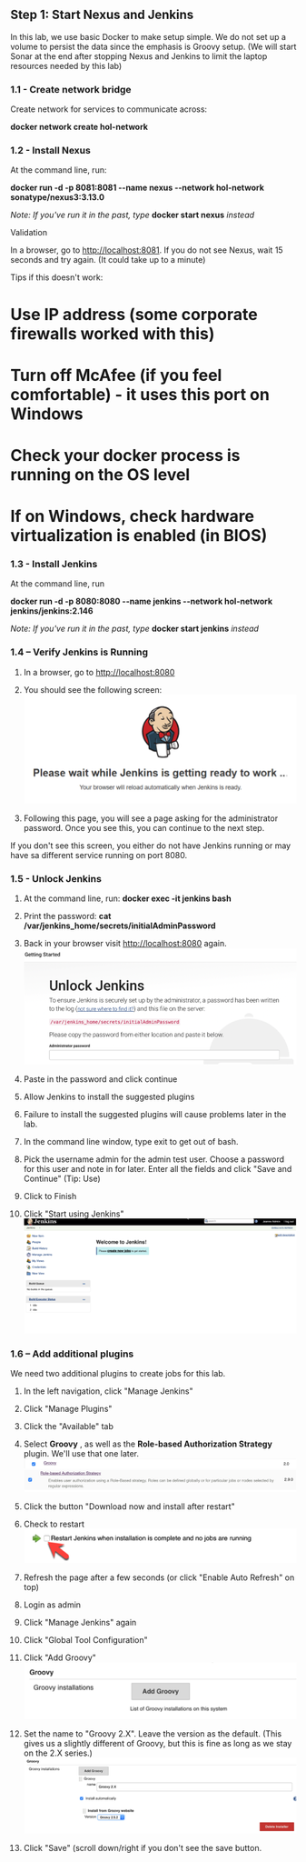 ## Step 1: Start Nexus and Jenkins

In this lab, we use basic Docker to make setup simple. We do not set up a volume to persist the data since the emphasis is Groovy setup. (We will start Sonar at the end after stopping Nexus and Jenkins to limit the laptop resources needed by this lab)

### 1.1 - Create network bridge

Create network for services to communicate across:

**docker network create hol-network**

### 1.2 - Install Nexus

At the command line, run:

**docker run -d -p 8081:8081 --name nexus --network hol-network sonatype/nexus3:3.13.0**

_Note: If you&#39;ve run it in the past, type_ **docker start nexus** _instead_

Validation

In a browser, go to [http://localhost:8081](http://localhost:8081). If you do not see Nexus, wait 15 seconds and try again. (It could take up to a minute)

Tips if this doesn't work:
# Use IP address (some corporate firewalls worked with this)
# Turn off McAfee (if you feel comfortable) - it uses this port on Windows
# Check your docker process is running on the OS level
# If on Windows, check hardware virtualization is enabled (in BIOS)

### 1.3 - Install Jenkins

At the command line, run

**docker run -d -p 8080:8080 --name jenkins --network hol-network jenkins/jenkins:2.146**

_Note: If you&#39;ve run it in the past, type_ **docker start jenkins** _instead_

### 1.4 – Verify Jenkins is Running

1. In a browser, go to [http://localhost:8080](http://localhost:8080)
2. You should see the following screen:
 ![jenkins loading](../images/step-1.4-jenkins.png)

1. Following this page, you will see a page asking for the administrator password.  Once you see this, you can continue to the next step.

If you don&#39;t see this screen, you either do not have Jenkins running or may have sa different service running on port 8080.

### 1.5 - Unlock Jenkins

1. At the command line, run:
**docker exec -it jenkins bash**

1. Print the password:
**cat /var/jenkins\_home/secrets/initialAdminPassword**

1. Back in your browser visit [http://localhost:8080](http://localhost:8080) again.
 ![jenkins loading](../images/step-1.5-start-jenkins.png)

1. Paste in the password and click continue

1. Allow Jenkins to install the suggested plugins
  1. Failure to install the suggested plugins will cause problems later in the lab.

1. In the command line window, type exit to get out of bash.

1. Pick the username admin for the admin test user. Choose a password for this user and note in for later. Enter all the fields and click &quot;Save and Continue&quot; (Tip: Use)

1. Click to Finish

1. Click &quot;Start using Jenkins&quot;
  ![jenkins home](../images/step-1.5-jenkins-home.png)

### 1.6 – Add additional plugins

We need two additional plugins to create jobs for this lab.

1. In the left navigation, click &quot;Manage Jenkins&quot;

1. Click &quot;Manage Plugins&quot;

1. Click the &quot;Available&quot; tab

1. Select **Groovy** , as well as the **Role-based Authorization Strategy** plugin. We&#39;ll use that one later. 
 ![jenkins plugins - groovy](../images/step-1.6-plugins-groovy.png)
![jenkins plugins - roles](../images/step-1.6-plugins-roles.png)

1. Click the button &quot;Download now and install after restart&quot;

1. Check to restart
 ![restart](../images/step-1.6-restart.png)

1. Refresh the page after a few seconds (or click &quot;Enable Auto Refresh&quot; on top)

1. Login as admin

1. Click &quot;Manage Jenkins&quot; again

1. Click &quot;Global Tool Configuration&quot;

1. Click &quot;Add Groovy&quot;
![add groovy](../images/step-1.6-add-groovy.png)

1. Set the name to &quot;Groovy 2.X&quot;. Leave the version as the default. (This gives us a slightly different of Groovy, but this is fine as long as we stay on the 2.X series.)
![configure groovy](../images/step-1.6-config-groovy.png)

1. Click &quot;Save&quot; (scroll down/right if you don&#39;t see the save button.